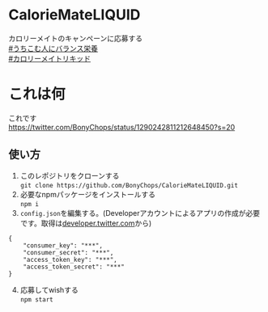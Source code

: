 # CalorieMateLIQUID
カロリーメイトのキャンペーンに応募する  
[#うちこむ人にバランス栄養](https://twitter.com/hashtag/%E3%81%86%E3%81%A1%E3%81%93%E3%82%80%E4%BA%BA%E3%81%AB%E3%83%90%E3%83%A9%E3%83%B3%E3%82%B9%E6%A0%84%E9%A4%8A)  
[#カロリーメイトリキッド](https://twitter.com/hashtag/%E3%82%AB%E3%83%AD%E3%83%AA%E3%83%BC%E3%83%A1%E3%82%A4%E3%83%88%E3%83%AA%E3%82%AD%E3%83%83%E3%83%89)

# これは何
これです  
https://twitter.com/BonyChops/status/1290242811212648450?s=20
## 使い方
1. このレポジトリをクローンする  
`git clone https://github.com/BonyChops/CalorieMateLIQUID.git`
1. 必要なnpmパッケージをインストールする  
`npm i`
1. `config.json`を編集する。(Developerアカウントによるアプリの作成が必要です。取得は[developer.twitter.com](https://developer.twitter.com/)から)
```
{
    "consumer_key": "***",
    "consumer_secret": "***",
    "access_token_key": "***",
    "access_token_secret": "***"
}
```
4. 応募してwishする  
`npm start`

